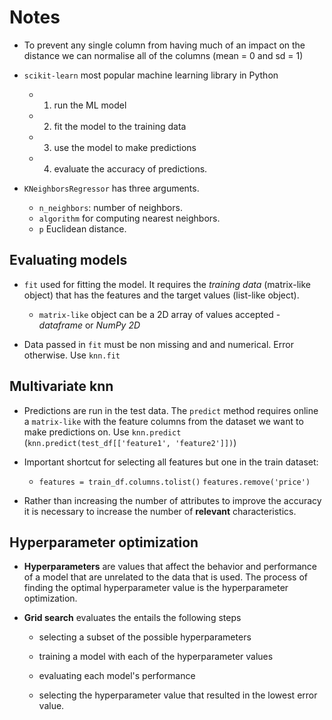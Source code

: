 # Notes

- To prevent any single column from having much of an impact on the distance we can normalise all of the columns (mean  = 0 and sd = 1) 

- `scikit-learn` most popular machine learning library in Python

    - 1. run the ML model
    - 2. fit the model to the training data
    - 3. use the model to make predictions
    - 4. evaluate the accuracy of predictions. 

- `KNeighborsRegressor` has three arguments.

    - `n_neighbors`: number of neighbors.
    - `algorithm` for computing nearest neighbors. 
    - `p` Euclidean distance. 

## Evaluating models

- `fit` used for fitting the model. It requires the _training data_ (matrix-like object) that has the features and the target values (list-like object). 

    - `matrix-like` object can be a 2D array of values accepted - _dataframe_ or _NumPy 2D_ 

- Data passed in `fit` must be non missing and and numerical. Error otherwise. Use `knn.fit`

## Multivariate knn

- Predictions are run in the test data. The `predict` method requires online a  `matrix-like` with the  feature columns from the dataset we want to make predictions on. Use `knn.predict` (`knn.predict(test_df[['feature1', 'feature2']])`)

 - Important shortcut for selecting all features but one in the train dataset:

    - `features = train_df.columns.tolist()`
        `features.remove('price')`

- Rather than increasing the number of attributes to improve the accuracy it is necessary to increase the number of **relevant** characteristics. 
 
## Hyperparameter optimization 
 
 - **Hyperparameters** are values that affect the behavior and performance of a model that are unrelated to the data that is used. The process of finding the optimal hyperparameter value is the hyperparameter optimization. 

 - **Grid search** evaluates the entails the following steps

    - selecting a subset of the possible hyperparameters

    - training a model with each of the hyperparameter values

    - evaluating each model's performance

    - selecting the hyperparameter value that resulted in the lowest error value.





